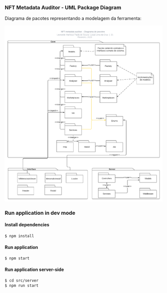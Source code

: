 ### NFT Metadata Auditor - UML Package Diagram

Diagrama de pacotes representando a modelagem da ferramenta:

![Package Diagram](package_diagram.png)

### Run application in dev mode

#### Install dependencies
```
$ npm install
```
#### Run application
```
$ npm start
```

#### Run application server-side

```
$ cd src/server
$ npm run start
```
